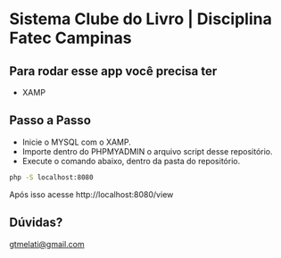 
# Sistema  Clube do Livro | Disciplina Fatec Campinas


## Para rodar esse app você precisa ter

- XAMP



## Passo a Passo

- Inicie o MYSQL com o XAMP.
- Importe dentro do PHPMYADMIN o arquivo script desse repositório.
- Execute o comando abaixo, dentro da pasta do repositório.
```bash
php -S localhost:8080
```
Após isso acesse http://localhost:8080/view
## Dúvidas?
gtmelati@gmail.com
